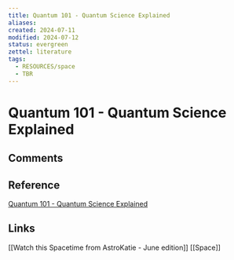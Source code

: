 ```yaml
---
title: Quantum 101 - Quantum Science Explained
aliases: 
created: 2024-07-11
modified: 2024-07-12
status: evergreen
zettel: literature
tags:
  - RESOURCES/space
  - TBR
---
```

# Quantum 101 - Quantum Science Explained
## Comments

## Reference
[Quantum 101 - Quantum Science Explained](https://perimeterinstitute.ca/quantum-101-quantum-science-explained)
## Links
[[Watch this Spacetime from AstroKatie - June edition]]
[[Space]]



